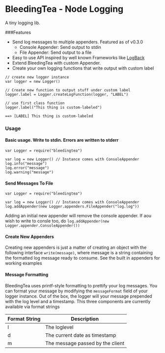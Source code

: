 # BleedingTea - Node Logging

A tiny logging lib.

###Features
* Send log messages to multiple appenders. Featured as of v0.3.0
  * Console Appender: Send output to stdin
  * File Appender: Send output to a file
* Easy to use API inspired by well known Frameworks like [LogBack](http://logback.qos.ch)
* Extend BleedingTea with custom Appender.
* Create your own logging functions that write output with custom label

~~~
// create new logger instance
var logger = new Logger()

// Create new function to output stuff under custom label
logger.label = Logger.createLogFunction(logger, "LABEL")

// use first class function
logger.label("This thing is custom-labeled")

==> [LABEL] This thing is custom-labeled
~~~


### Usage

#### Basic usage. Write to stdin. Errors are written to stderr
~~~
var Logger = require("bleedingtea")

var log = new Logger() // Instance comes with ConsoleAppender
log.info("message")
log.error("message")
log.warning("message")
~~~

#### Send Messages To File
~~~
var Logger = require("bleedingtea")

var log = new Logger() // Instance comes with ConsoleAppender
log.addAppender(new Logger.appenders.FileAppender("log.log"))
~~~

Adding an initial new appender will remove the console appender. If aou wish to write to consle too, do `log.addAppender(new Logger.appender.ConsoleAppender())`

#### Create New Appenders
Creating new appenders is just a matter of creating an object with the following interface `write(message)`, where message
is a string containing the formatted log message ready to consume. See the built in appenders for working examples

#### Message Formatting
BleedingTea uses printf-style formatting to prettify your log messages. You can format your message by modifying the `messageFormat` field of your logger instance.
Out of the box, the logger will your message prepended with the log level and a timestamp. This three components are currently available via format strings

Format String | Description
------------- | -----------
 l            | The loglevel
 d            | The current date as timestamp
 m            | The message passed by the client
